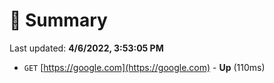 # 📖 Summary
Last updated: **4/6/2022, 3:53:05 PM**

- `GET` [https://google.com](https://google.com) - **Up** (110ms)
